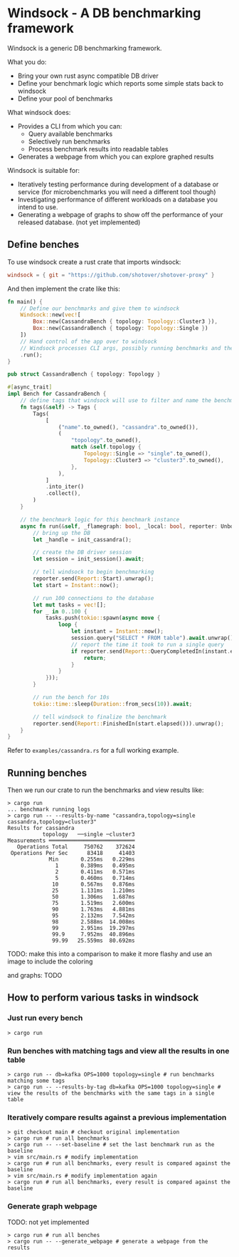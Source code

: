 # Windsock - A DB benchmarking framework

Windsock is a generic DB benchmarking framework.

What you do:

* Bring your own rust async compatible DB driver
* Define your benchmark logic which reports some simple stats back to windsock
* Define your pool of benchmarks

What windsock does:

* Provides a CLI from which you can:
  * Query available benchmarks
  * Selectively run benchmarks
  * Process benchmark results into readable tables
* Generates a webpage from which you can explore graphed results

Windsock is suitable for:

* Iteratively testing performance during development of a database or service (for microbenchmarks you will need a different tool though)
* Investigating performance of different workloads on a database you intend to use.
* Generating a webpage of graphs to show off the performance of your released database. (not yet implemented)

## Define benches

To use windsock create a rust crate that imports windsock:

```toml
windsock = { git = "https://github.com/shotover/shotover-proxy" }
```

And then implement the crate like this:

```rust
fn main() {
    // Define our benchmarks and give them to windsock
    Windsock::new(vec![
        Box::new(CassandraBench { topology: Topology::Cluster3 }),
        Box::new(CassandraBench { topology: Topology::Single })
    ])
    // Hand control of the app over to windsock
    // Windsock processes CLI args, possibly running benchmarks and then terminates.
    .run();
}

pub struct CassandraBench { topology: Topology }

#[async_trait]
impl Bench for CassandraBench {
    // define tags that windsock will use to filter and name the benchmark instance
    fn tags(&self) -> Tags {
        Tags(
            [
                ("name".to_owned(), "cassandra".to_owned()),
                (
                    "topology".to_owned(),
                    match &self.topology {
                        Topology::Single => "single".to_owned(),
                        Topology::Cluster3 => "cluster3".to_owned(),
                    },
                ),
            ]
            .into_iter()
            .collect(),
        )
    }

    // the benchmark logic for this benchmark instance
    async fn run(&self, _flamegraph: bool, _local: bool, reporter: UnboundedSender<Report>) {
        // bring up the DB
        let _handle = init_cassandra();

        // create the DB driver session
        let session = init_session().await;

        // tell windsock to begin benchmarking
        reporter.send(Report::Start).unwrap();
        let start = Instant::now();

        // run 100 connections to the database
        let mut tasks = vec![];
        for _ in 0..100 {
            tasks.push(tokio::spawn(async move {
                loop {
                    let instant = Instant::now();
                    session.query("SELECT * FROM table").await.unwrap();
                    // report the time it took to run a single query
                    if reporter.send(Report::QueryCompletedIn(instant.elapsed())).is_err() {
                        return;
                    }
                }
            }));
        }

        // run the bench for 10s
        tokio::time::sleep(Duration::from_secs(10)).await;

        // tell windsock to finalize the benchmark
        reporter.send(Report::FinishedIn(start.elapsed())).unwrap();
    }
}
```

Refer to `examples/cassandra.rs` for a full working example.

## Running benches

Then we run our crate to run the benchmarks and view results like:

```none
> cargo run
... benchmark running logs
> cargo run -- --results-by-name "cassandra,topology=single cassandra,topology=cluster3"
Results for cassandra
           topology   ──single ─cluster3
Measurements ═══════════════════════════
   Operations Total     750762    372624
 Operations Per Sec      83418     41403
             Min       0.255ms   0.229ms
               1       0.389ms   0.495ms
               2       0.411ms   0.571ms
               5       0.460ms   0.714ms
              10       0.567ms   0.876ms
              25       1.131ms   1.210ms
              50       1.306ms   1.687ms
              75       1.519ms   2.600ms
              90       1.763ms   4.881ms
              95       2.132ms   7.542ms
              98       2.588ms  14.008ms
              99       2.951ms  19.297ms
              99.9     7.952ms  40.896ms
              99.99   25.559ms  80.692ms
```

TODO: make this into a comparison to make it more flashy and use an image to include the coloring

and graphs: TODO

## How to perform various tasks in windsock

### Just run every bench

```shell
> cargo run
```

### Run benches with matching tags and view all the results in one table

```shell
> cargo run -- db=kafka OPS=1000 topology=single # run benchmarks matching some tags
> cargo run -- --results-by-tag db=kafka OPS=1000 topology=single # view the results of the benchmarks with the same tags in a single table
```

### Iteratively compare results against a previous implementation

```shell
> git checkout main # checkout original implementation
> cargo run # run all benchmarks
> cargo run -- --set-baseline # set the last benchmark run as the baseline
> vim src/main.rs # modify implementation
> cargo run # run all benchmarks, every result is compared against the baseline
> vim src/main.rs # modify implementation again
> cargo run # run all benchmarks, every result is compared against the baseline
```

### Generate graph webpage

TODO: not yet implemented

```shell
> cargo run # run all benches
> cargo run -- --generate_webpage # generate a webpage from the results
```
